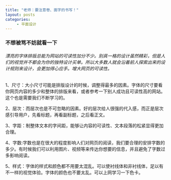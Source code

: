 ```yaml
---
title: "老师：要注意卷、面字的书写！"
layout: posts
categories:
     - 平面设计
---
```

### 不想被骂不妨就看一下

###### 漂亮的字体排版总能为网站的可读性加分不少。别具一格的设计虽然精彩，但是人们的视觉并不都会为你的独特设计买单。所以大多数人就会沿着前人探索出来的设计规则来设计，会更加得心应手。增大网页的可读性。
1、尺寸：大小尺寸可能是排版设计的时候，调整得最多的因素。字体的尺寸要看你网页内容的多少和整体的排版来看，或者参考一下别人成功且可读性高的网站。这个也是需要我们不断学习的。

2、层次：而层次也是不可忽略的因素。好的层次给人很强的代入感，而正是层次感引导用户，先看标题，再看副标题，之后看正文。

3、字距：制整体文本的字间距，能够让内容的可读性、文本段落的松紧显得更加合理。

4、字数:字数也是在很大的程度影响人们对网页的阅读，我们要合理的安排字数的多少。有时候我们可以利用图片、视频等来传达你想要的信息，并且避免了字数过多影响阅读。

5、样式：字体的样式和颜色都不用要太混乱。可以使衬线体和非衬线体，足以有不一样的视觉体验。字体的颜色也不要太乱。可以上网学习一下色卡。
